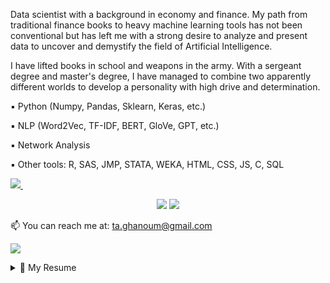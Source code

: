 <p align='left'>
Data scientist with a background in economy and finance. My path from traditional finance books to heavy machine learning tools has not been conventional but has left me with a strong desire to analyze and present data to uncover and demystify the field of Artificial Intelligence.

I have lifted books in school and weapons in the army. With a sergeant degree and master's degree, I have managed to combine two apparently different worlds to develop a personality with high drive and determination.

▪️ Python (Numpy, Pandas, Sklearn, Keras, etc.)

▪️ NLP (Word2Vec, TF-IDF, BERT, GloVe, GPT, etc.)

▪️ Network Analysis

▪️ Other tools: R, SAS, JMP, STATA, WEKA, HTML, CSS, JS, C, SQL
</p>
 
<p align='left'>
  <a href="https://www.linkedin.com/in/tarekghanoum/">
    <img src="https://img.shields.io/badge/linkedin-%230077B5.svg?&style=for-the-badge&logo=linkedin&logoColor=white" />
  </a>&nbsp;&nbsp;
<p align='left'>


<p align="center">
    <a alt="python">
        <img src="https://img.shields.io/badge/-python-blue?logo=python&logoColor=white" /></a>
    <a alt="python">
       <img src="https://img.shields.io/badge/-python-blue?logo=python&logoColor=white" /></a>
</p>
    
  📫 You can reach me at: <a href='mailto: ta.ghanoum@gmail.com'>ta.ghanoum@gmail.com</a>
</p>

<p align='left'>
  <a href="#"><img src="https://badges.pufler.dev/visits/sg-tarek/sg-tarek"></a>
</p>

<details>
  <summary>📃 My Resume</summary>

## Education

- 📖 **MSc(Econ.) in Applied Economics and Finance**\
📆 2019 - 2021\
📍 **Copenhagen Business School** - Copenhagen, Denmark


- 📖 **BSc in Business Administration and Management**\
📆 2016 - 2019\
📍 **Copenhagen Business School** - Copenhagen, Denmark
  
- 📖 **Sergeant**\
📆 2013 - 2014\
📍 **Royal Danish Army** - Copenhagen, Denmark

## Experience
- 👨‍💻 **IT Consultant**\
📆 2021 - \
📍 **Deloitte* - Copenhagen, Denmark
  
- 👨‍💻 **Data Analyst**\
📆 2019 - 2021\
📍 **Danish Agency for Labour Market and Recruitment* - Copenhagen, Denmark
  
- 👨‍💻 **Instructor in statistics**\
📆 2017 - 2021\
📍 **Copenhagen Business School* - Copenhagen, Denmark
